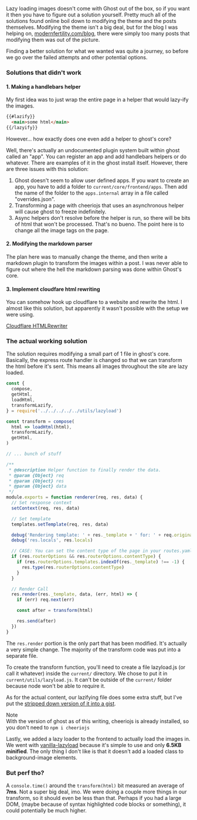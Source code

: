 
Lazy loading images doesn't come with Ghost out of the box, so if you want it then you have to figure out a solution yourself. Pretty much all of the solutions found online boil down to modifying the theme and the posts themselves. Modifying the theme isn't a big deal, but for the blog I was helping on, [modernfertility.com/blog](https://modernfertility.com/blog/), there were simply too many posts that modifying them was out of the picture.

Finding a better solution for what we wanted was quite a journey, so before we go over the failed attempts and other potential options.


### Solutions that didn't work



#### 1. Making a handlebars helper

My first idea was to just wrap the entire page in a helper that would lazy-ify the images.

```html
{{#lazify}}
  <main>some html</main>
{{/lazyify}}
```

However... how exactly does one even add a helper to ghost's core?

Well, there's actually an undocumented plugin system built within ghost called an "app". You can register an app and add handlebars helpers or do whatever. There are examples of it in the ghost install itself. However, there are three issues with this solution:

1. Ghost doesn't seem to allow user defined apps. If you want to create an app, you have to add a folder to `current/core/frontend/apps`. Then add the name of the folder to the `apps.internal` array in a file called "overrides.json".
2. Transforming a page with cheeriojs that uses an asynchronous helper will cause ghost to freeze indefinitely.
3. Async helpers don't resolve before the helper is run, so there will be bits of html that won't be processed. That's no bueno. The point here is to change all the image tags on the page.

#### 2. Modifying the markdown parser

The plan here was to manually change the theme, and then write a markdown plugin to transform the images within a post. I was never able to figure out where the hell the markdown parsing was done within Ghost's core.


#### 3. Implement cloudfare html rewriting

You can somehow hook up cloudflare to a website and rewrite the html. I almost like this solution, but apparently it wasn't possible with the setup we were using.

[Cloudflare HTMLRewriter](https://developers.cloudflare.com/workers/reference/apis/html-rewriter/)


### The actual working solution

The solution requires modifying a small part of 1 file in ghost's core. Basically, the express route handler is changed so that we can transform the html before it's sent. This means all images throughout the site are lazy loaded.

```js
const {
  compose,
  getHtml,
  loadHtml,
  transformLazify,
} = require('../../../../../utils/lazyload')

const transform = compose(
  html => loadHtml(html),
  transformLazify,
  getHtml,
)

// ... bunch of stuff

/**
 * @description Helper function to finally render the data.
 * @param {Object} req
 * @param {Object} res
 * @param {Object} data
 */
module.exports = function renderer(req, res, data) {
  // Set response context
  setContext(req, res, data)

  // Set template
  templates.setTemplate(req, res, data)

  debug('Rendering template: ' + res._template + ' for: ' + req.originalUrl)
  debug('res.locals', res.locals)

  // CASE: You can set the content type of the page in your routes.yaml file
  if (res.routerOptions && res.routerOptions.contentType) {
    if (res.routerOptions.templates.indexOf(res._template) !== -1) {
      res.type(res.routerOptions.contentType)
    }
  }

  // Render Call
  res.render(res._template, data, (err, html) => {
    if (err) req.next(err)

    const after = transform(html)

    res.send(after)
  })
}
```

The `res.render` portion is the only part that has been modified. It's actually a very simple change. The majority of the transform code was put into a separate file.

To create the transform function, you'll need to create a file lazyload.js (or call it whatever) inside the `current/` directory. We chose to put it in `current/utils/lazyload.js`. It can't be outside of the `current/` folder because node won't be able to require it.

As for the actual content, our lazifying file does some extra stuff, but I've put the [stripped down version of it into a gist](https://gist.github.com/anthonykoch/d7b84adcaa2be2412c14bb2b5de6cdb8).

<div>
  <div class="Aside">
    <div class="Aside-content">
      <div class="Aside-tag  [ Tag is-absolute ]">Note</div>
      With the version of ghost as of this writing, cheeriojs is already installed, so you don't need to <code>npm i cheeriojs</code>
    </div>
  </div>
</div>

Lastly, we added a lazy loader to the frontend to actually load the images in. We went with [vanilla-lazyload](https://www.npmjs.com/package/vanilla-lazyload) because it's simple to use and only **6.5KB minified**. The only thing I don't like is that it doesn't add a loaded class to background-image elements.

### But perf tho?

A `console.time()` around the `transform(html)` bit measured an average of **7ms**. Not a super big deal, imo. We were doing a couple more things in our transform, so it should even be less than that. Perhaps if you had a large DOM, (maybe because of syntax highlighted code blocks or something), it could potentially be much higher.


